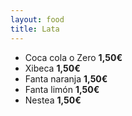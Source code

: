 ```yaml
---
layout: food
title: Lata
---
```


* Coca cola o Zero **1,50€**
* Xibeca **1,50€**
* Fanta naranja **1,50€**
* Fanta limón **1,50€**
* Nestea **1,50€**
